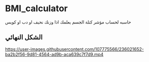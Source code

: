 # BMI_calculator
 
 حاسبه لحساب مؤشر كتلة الجسم يعلمك اذا وزنك نحيف او دب او كويس 

## الشكل النهائي 


https://user-images.githubusercontent.com/107775566/236021652-ba2b2f56-9d81-4564-ad9b-aca639c7f7d9.mp4

